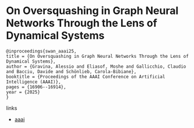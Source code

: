 # On Oversquashing in Graph Neural Networks Through the Lens of Dynamical Systems

```
@inproceedings{swan_aaai25,
title = {On Oversquashing in Graph Neural Networks Through the Lens of Dynamical Systems},
author = {Gravina, Alessio and Eliasof, Moshe and Gallicchio, Claudio and Bacciu, Davide and Schönlieb, Carola-Bibiane},
booktitle = {Proceedings of the AAAI Conference on Artificial Intelligence (AAAI)},
pages = {16906--16914},
year = {2025}
}
```

links
- [aaai](https://ojs.aaai.org/index.php/AAAI/article/view/33858)
